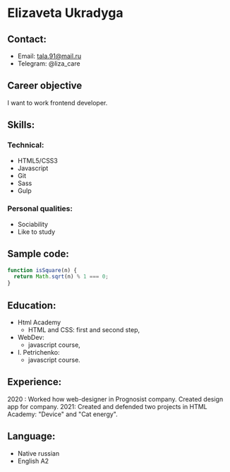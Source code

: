 # Elizaveta Ukradyga

## Contact:

* Email: tala.91@mail.ru
* Telegram: @liza_care

## Career objective

I want to work frontend developer.


## Skills:

### Technical:

* HTML5/CSS3
* Javascript
* Git
* Sass
* Gulp

### Personal qualities:

* Sociability
* Like to study

## Sample code:

```javascript
function isSquare(n) {
  return Math.sqrt(n) % 1 === 0;
}
```

## Education:

* Html Academy 
    * HTML and CSS: first and second step,
* WebDev: 
    * javascript course,
* I. Petrichenko: 
    * javascript course.

## Experience:

2020 : Worked how web-designer in Prognosist company. Created design app for company.
2021: Created and defended two projects in HTML Academy: "Device" and "Cat energy".

## Language:

* Native russian
* English A2